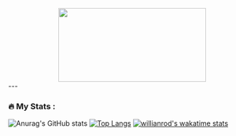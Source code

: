 
<div align="center">
  <img src="https://media.giphy.com/media/Ah3zHH7hvsSB2/giphy.gif" width="300" height="150"/>
</div>
---

### :fire: My Stats :
![Anurag's GitHub stats](https://github-readme-stats.vercel.app/api?username=ShumAhd&theme=gruvbox&show_icons=true)
[![Top Langs](https://github-readme-stats.vercel.app/api/top-langs/?username=ShumAhd&layout=compact)](https://github.com/anuraghazra/github-readme-stats)
[![willianrod's wakatime stats](https://github-readme-stats.vercel.app/api/wakatime?username=ShumAhd)](https://github.com/anuraghazra/github-readme-stats)
